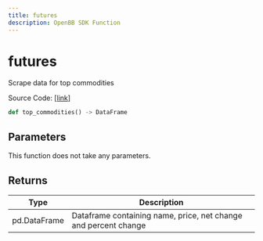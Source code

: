 ```yaml
---
title: futures
description: OpenBB SDK Function
---
```


# futures

Scrape data for top commodities

Source Code: [[link](https://github.com/OpenBB-finance/OpenBBTerminal/tree/main/openbb_terminal/economy/wsj_model.py#L108)]

```python
def top_commodities() -> DataFrame
```
## Parameters

This function does not take any parameters.

## Returns

| Type | Description |
| ---- | ----------- |
| pd.DataFrame | Dataframe containing name, price, net change and percent change |

